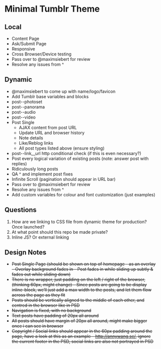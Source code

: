 # Minimal Tumblr Theme

## Local
- Content Page
- Ask/Submit Page
- Responsive
- Cross Browser/Device testing
- Pass over to @maximsiebert for review
- Resolve any issues from ^

## Dynamic
- @maximsiebert to come up with name/logo/favicon
- Add Tumblr base variables and blocks
- post--photoset
- post--panorama
- post--audio
- post--video
- Post Single
	- AJAX content from post URL
	- Update URL and browser history
	- Note details
	- Like/Reblog links
	- All post types listed above (ensure styling)
- post--link__url http conditional check (if this is even necessary?)
- Post every logical variation of existing posts (note: answer post with replies)
- Ridiculously long posts
- QA ^ and implement post fixes
- Infinite Scroll (pagination should appear in URL bar)
- Pass over to @maximsiebert for review
- Resolve any issues from ^
- Add custom variables for colour and font customization (just examples)

## Questions
1. How are we linking to CSS file from dynamic theme for production? Once launched?
2. At what point should this repo be made private?
3. Inline JS? Or external linking

## Design Notes
- ~~Post Single Page (should be shown on top of homepage - as an overlay – Overlay background fades in - Post fades in while sliding up subtly & fades out while sliding down)~~
- ~~There is no wrapper, just padding on the left / right of the browser, (thinking 60px, might change) - Since posts are going to be display inline-block, we’ll just add a max width to the posts, and let them flow across the page as they fit~~
- ~~Posts should be vertically aligned to the middle of each other, and centred in the browser like in PSD~~
- ~~Navigation is fixed, with no background~~
- ~~Text posts have padding of 20px all around~~
- ~~All posts should have margin of 20px all around, might make bigger once i can see in browser~~
- ~~Copyright / Social links should appear in the 60px padding around the page, have a look at this as an example – http://annywang.se/, ignore the current footer in the PSD, social links are also not portrayed in PSD~~
